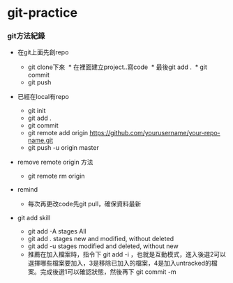 # git-practice

### git方法紀錄 ###
* 在git上面先創repo
  * git clone下來
  * 在裡面建立project..寫code
  * 最後git add .
  * git commit
  * git push<br>
* 已經在local有repo
  * git init
  * git add .
  * git commit
  * git remote add origin https://github.com/yourusername/your-repo-name.git
  * git push -u origin master<br>
* remove remote origin 方法
  * git remote rm origin<br>
* remind
  * 每次再更改code先git pull，確保資料最新
  
* git add skill
  * git add -A stages All
  * git add . stages new and modified, without deleted
  * git add -u stages modified and deleted, without new
  * 推薦在加入檔案時，指令下 git add -i ，也就是互動模式，進入後選2可以選擇哪些檔案要加入，3是移除已加入的檔案，4是加入untracked的檔案。完成後選1可以確認狀態，然後再下 git commit -m 

  
